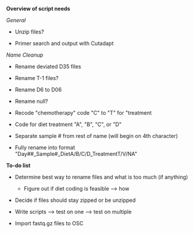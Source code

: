 **Overview of script needs**

*General*

- Unzip files?

- Primer search and output with Cutadapt

*Name Cleanup*

- Rename deviated D35 files

- Rename T-1 files?

- Rename D6 to D06

- Rename null?

- Recode "chemotherapy" code "C" to "T" for "treatment

- Code for diet treatment "A", "B", "C", or "D"

- Separate sample # from rest of name (will begin on 4th character)

- Fully rename into format "Day##_Sample#_DietA/B/C/D_TreatmentT/V/NA"


**To-do list**

- Determine best way to rename files and what is too much (if anything)

    - Figure out if diet coding is feasible --> how

- Decide if files should stay zipped or be unzipped

- Write scripts --> test on one --> test on multiple

- Import fastq.gz files to OSC